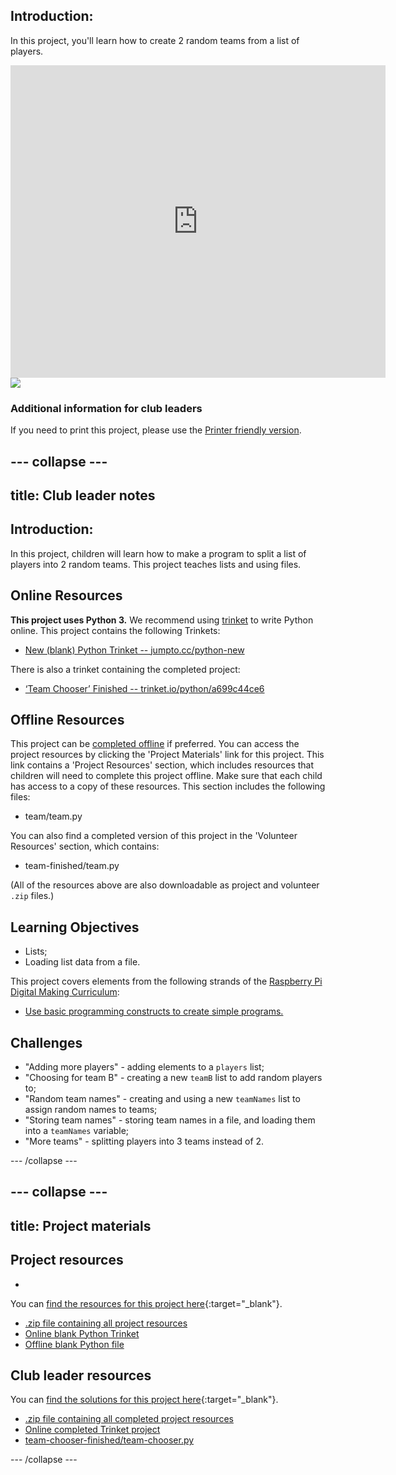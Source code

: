 ## Introduction: 
In this project, you'll learn how to create 2 random teams from a list of players.

<div class="trinket">
  <iframe src="https://trinket.io/embed/python/a699c44ce6?outputOnly=true&start=result" width="600" height="500" frameborder="0" marginwidth="0" marginheight="0" allowfullscreen>
  </iframe>
  <img src="images/team-finished.png">
</div>

### Additional information for club leaders

If you need to print this project, please use the [Printer friendly version](https://projects.raspberrypi.org/en/projects/team-chooser/print).


--- collapse ---
---
title: Club leader notes
---


## Introduction:
In this project, children will learn how to make a program to split a list of players into 2 random teams. This project teaches lists and using files.

## Online Resources

__This project uses Python 3.__ We recommend using [trinket](https://trinket.io/) to write Python online. This project contains the following Trinkets:

+ [New (blank) Python Trinket -- jumpto.cc/python-new](http://jumpto.cc/python-new)

There is also a trinket containing the completed project:

+ [‘Team Chooser’ Finished -- trinket.io/python/a699c44ce6](https://trinket.io/python/a699c44ce6)

## Offline Resources
This project can be [completed offline](https://www.codeclubprojects.org/en-GB/resources/python-working-offline/) if preferred. You can access the project resources by clicking the 'Project Materials' link for this project. This link contains a 'Project Resources' section, which includes resources that children will need to complete this project offline. Make sure that each child has access to a copy of these resources. This section includes the following files:

+ team/team.py

You can also find a completed version of this project in the 'Volunteer Resources' section, which contains:

+ team-finished/team.py

(All of the resources above are also downloadable as project and volunteer `.zip` files.)

## Learning Objectives
+ Lists;
+ Loading list data from a file.

This project covers elements from the following strands of the [Raspberry Pi Digital Making Curriculum](http://rpf.io/curriculum):

+ [Use basic programming constructs to create simple programs.](https://www.raspberrypi.org/curriculum/programming/creator)

## Challenges
+ "Adding more players" - adding elements to a `players` list;
+ "Choosing for team B" - creating a new `teamB` list to add random players to;
+ "Random team names" - creating and using a new `teamNames` list to assign random names to teams;
+ "Storing team names" - storing team names in a file, and loading them into a `teamNames` variable;
+ "More teams" - splitting players into 3 teams instead of 2.

--- /collapse ---


--- collapse ---
---
title: Project materials
---
## Project resources
* 
You can [find the resources for this project here](http://rpf.io/p/en/team-chooser-go){:target="_blank"}.
* [.zip file containing all project resources](resources/team-chooser-project-resources.zip)
* [Online blank Python Trinket](http://jumpto.cc/python-new)
* [Offline blank Python file](resources/new-new.py)

## Club leader resources

You can [find the solutions for this project here](http://rpf.io/p/en/team-chooser-get){:target="_blank"}.
* [.zip file containing all completed project resources](resources/team-chooser-volunteer-resources.zip)
* [Online completed Trinket project](https://trinket.io/python/a699c44ce6)
* [team-chooser-finished/team-chooser.py](resources/team-chooser-finished-team-chooser.py)

--- /collapse ---
